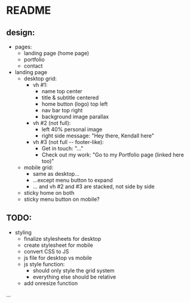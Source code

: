 # README


## design:
  - pages:
    - landing page (home page)
    - portfolio
    - contact
  - landing page
    - desktop grid:
      - vh #1:
        - name top center
        - title & subtitle centered
        - home button (logo) top left
        - nav bar top right
        - background image parallax
      - vh #2 (not full):
        - left 40% personal image
        - right side message: "Hey there, Kendall here"
      - vh #3 (not full -- footer-like):
        - Get in touch: "..."
        - Check out my work: "Go to my Portfolio page (linked here too)"
    - mobile grid:
      - same as desktop...
      - ...except menu button to expand
      - ... and vh #2 and #3 are stacked, not side by side
    - sticky home on both
    - sticky menu button on mobile?


## TODO:
  - styling
    - finalize stylesheets for desktop
    - create stylesheet for mobile
    - convert CSS to JS
    - js file for desktop vs mobile
    - js style function:
      - should only style the grid system
      - everything else should be relative
    - add onresize function






...
